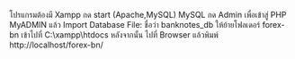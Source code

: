 โปรแกรมต้องมี Xampp กด start (Apache,MySQL) MySQL กด Admin เพื่อเข้าสู่  PHP MyADMIN แล้ว Import Database File: ชื่อว่า banknotes_db
ให้ย้ายโฟลเดอร์ forex-bn เข้าไปที่ C:\xampp\htdocs 
หลังจากนั้น ไปที่ Browser แล้วพิมพ์ http://localhost/forex-bn/
